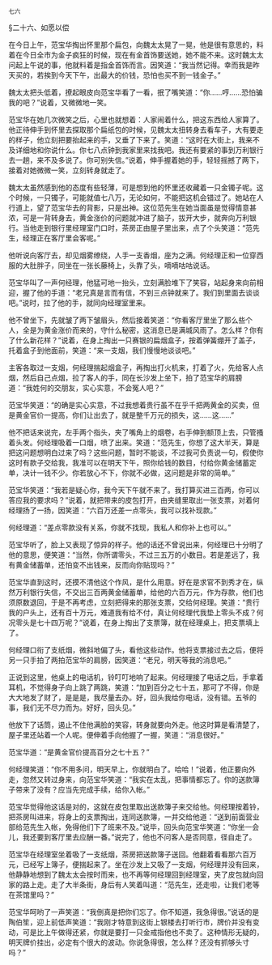     七六 

   §二十六、如愿以偿

   在今日上午，范宝华掏出怀里那个扁包，向魏太太晃了一晃，他是很有意思的，料着在今日全市为金子疯狂的时候，现在有金首饰要送她，她不能不来。这时魏太太问起上午说的事，他就料着是指金首饰而言。因笑道：“我当然记得。幸而我是昨天买的，若挨到今天下午，出最大的价钱，恐怕也买不到一钱金子。”

   魏太太把头低着，撩起眼皮向范宝华看了一看，抿了嘴笑道：“你……哼……恐怕骗我的吧？”说着，又微微地一笑。

   范宝华在她几次微笑之后，心里也就想着：人家闹着什么，把这东西给人家算了。他正待伸手到怀里去探取那个扁纸包的时候，见魏太太扭转身去看车子，大有要走的样子，他立刻把要抬起来的手，又垂了下来了。笑道：“这时在大街上，我来不及详细地和你说什么。你七八点钟到我家里来找我吧。我还有要紧的事到万利银行去一趟，来不及多说了。你可别失信。”说着，伸手握着她的手，轻轻摇撼了两下，接着对她微微一笑，立刻转身就走了。

   魏太太虽然感到他的态度有些轻薄，可是想到他的怀里还收藏着一只金镯子呢。这个时候，一只镯子，可能就值七八万，无论如何，不能把这机会错过了。她站在人行道上，望了范宝华去的背影，只是出神。这位范先生在她当面虽是觉得情意甚浓，可是一背转身去，黄金涨价的问题就冲进了脑子，拔开大步，就奔向万利银行。当他走到银行里经理室门口时，茶房正由屋子里出来，点了个头笑道：“范先生，经理正在客厅里会客呢。”

   他听说向客厅去，却见烟雾缭绕，人手一支香烟，座为之满。何经理正和一位穿西服的大肚胖子，同坐在一张长藤椅上，头靠了头，嘀嘀咕咕说话。

   范宝华叫了一声何经理，他猛可地一抬头，立刻满脸堆下了笑容，站起身来向前相迎，握了他的手道：“老兄真是言而有信，不到三点钟就来了。我们到里面去谈谈吧。”说时，拉了他的手，就同向经理室里来。

   他不曾坐下，先就皱了两下皱眉头，然后接着笑道：“你看客厅里坐了那么些个人，全是为黄金涨价而来的，守什么秘密，这消息已是满城风雨了。怎么样？你有了什么新花样？”说着，在身上掏出一只赛银的扁烟盒子，按着弹簧绷开了盖子，托着盒子到他面前，笑道：“来一支烟，我们慢慢地谈谈吧。”

   主客各取过一支烟，何经理揣起烟盒子，再掏出打火机来，打着了火，先给客人点烟，然后自己点烟，拉了客人的手，同在长沙发上坐下，拍了范宝华的肩膀道：“我姓何的交朋友，实心实意，不会冤人吧？”

   范宝华笑道：“的确是实心实意，不过我想着贵行虽不在乎千把两黄金的买卖，但是黄金官价一提高，你们让出去了，就是整千万元的损失，这……这……”

   他不把话来说完，左手两个指头，夹了嘴角上的烟卷，右手伸到额顶上去，只管搔着头发。何经理吸着一口烟，喷了出来。笑道：“范先生，你想了这大半天，算是把这问题想明白过来了吗？这些问题，暂时不能谈，不过我可负责说一句，假使你这时有款子交给我，我准可以在明天下午，照你给钱的数目，付给你黄金储蓄定单，决计一钱不少。你若放心不下，你就不必做，这问题是非常的简单。”

   范宝华笑道：“我若是疑心你，我今天下午就不来了。我打算买进三百两，你可以答应我的要求吗？”说着，就把带来的皮包打开，由夹缝里取出一张支票，对着何经理扬了一扬，因笑道：“六百万还差一点零头，我可以找补现款。”

   何经理道：“差点零款没有关系，你就不找现，我私人和你补上也可以。”

   范宝华听了，脸上又表现了惊异的样子。他的话还不曾说出来，何经理已十分明了他的意思，便笑道：“当然，你所谓零头，不过三五万的小数目。若是差远了，我有黄金储蓄单，还怕变不出钱来，反而向你贴现吗？”

   范宝华直到这时，还摸不清他这个作风，是什么用意。好在是求官不到秀才在，纵然万利银行失信，不交出三百两黄金储蓄单，给他的六百万元，作为存款，他们也须原数退回，于是不再考虑，立刻把得来的那张支票，交给何经理。笑道：“贵行我的户头上，还有百十万元，难道我有给不付，真让何经理代我垫上零头不成？何况零头是七十四万呢？”说着，在身上掏出了支票簿，就在经理桌上，把支票填上了。

   何经理口衔了支纸烟，微斜地偏了头，看他这些动作。他将支票接过去之后，便将另一只手拍了两拍范宝华的肩膀，因笑道：“老兄，明天等我的消息吧。”

   正说到这里，他桌上的电话机，铃叮叮地响了起来。何经理接了电话之后，手拿着耳机，不觉得身子向上跳了两跳，笑道：“加到百分之七十五，那可了不得，你是大大地发了财了，是是是，我尽量去办。好，回头我给你电话，没有错。五爷的事，我们无不尽力而为。好好，回头见。”

   他放下了话筒，遏止不住他满脸的笑容，转身就要向外走。他这时算是看清楚了，屋子里还站着一个人呢。便伸着手向他握了一握，笑道：“消息很好。”

   范宝华道：“是黄金官价提高百分之七十五？”

   何经理笑道：“你不用多问，明天早上，你就明白了。哈哈！”说着，他正要向外走，忽然又转过身来，向范宝华笑道：“我实在太乱，把事情都忘了。你的送款簿子带来了没有？应当先完成手续，给你入帐。”

   范宝华觉得他这话是对的，这就在皮包里取出送款簿子来交给他。何经理按着铃，把茶房叫进来，将身上的支票掏出，连同送款簿，一并交给他道：“送到前面营业部给范先生入帐，免得他们下了班来不及。”说毕，回头向范宝华笑道：“你坐一会儿，我还要到客厅里去应酬一番。”说完了，他也不问客人是否同意，径自走了。

   范宝华在经理室坐着吸了一支纸烟，茶房把送款簿子送回。他翻着看看那六百万元，已经写上簿子，便揣起来了。坐在沙发上又吸了一支烟，何经理并没有回来，他静静地想到了魏太太会按时而来，也不再等何经理回到经理室，夹了皮包就向回家的路上走。走了大半条街，身后有人笑着叫道：“范先生，还走啦，让我们老等在茶馆里吗？”

   范宝华呵哟了一声笑道：“我倒真是把你们忘了。你不知道，我急得很。”说话的是陶伯笙，迎上前低声笑道：“我刚才特意到这街上银楼去打听行市，牌价并没有变动，可是比上午做得还紧，你就是要打一只金戒指他也不卖了。这种情形无疑的，明天牌价挂出，必定有个很大的波动。你说急得很，怎么样？还没有抓够头寸吗？”

